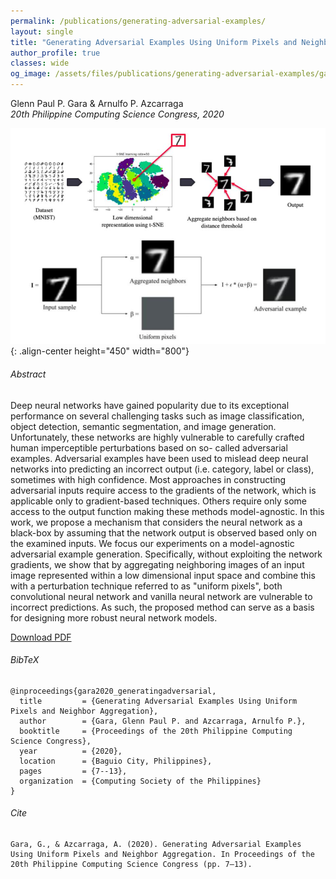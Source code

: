 ```yaml
---
permalink: /publications/generating-adversarial-examples/
layout: single
title: "Generating Adversarial Examples Using Uniform Pixels and Neighbor Aggregation"
author_profile: true
classes: wide
og_image: /assets/files/publications/generating-adversarial-examples/gara2020_generatingadversarial.jpg
---
```


Glenn Paul P. Gara & Arnulfo P. Azcarraga  
*20th Philippine Computing Science Congress, 2020*

![generating-adversarial-examples](/assets/files/publications/generating-adversarial-examples/gara2020_generatingadversarial.jpg){: .align-center height="450" width="800"}

###### Abstract
Deep neural networks have gained popularity due to its exceptional performance on several challenging tasks such as image classification, object detection, semantic segmentation, and image generation. Unfortunately, these networks are highly vulnerable to carefully crafted human imperceptible perturbations based on so- called adversarial examples. Adversarial examples have been used to mislead deep neural networks into predicting an incorrect output (i.e. category, label or class), sometimes with high confidence. Most approaches in constructing adversarial inputs require access to the gradients of the network, which is applicable only to gradient-based techniques. Others require only some access to the output function making these methods model-agnostic. In this work, we propose a mechanism that considers the neural network as a black-box by assuming that the network output is observed based only on the examined inputs. We focus our experiments on a model-agnostic adversarial example generation. Specifically, without exploiting the network gradients, we show that by aggregating neighboring images of an input image represented within a low dimensional input space and combine this with a perturbation technique referred to as "uniform pixels", both convolutional neural network and vanilla neural network are vulnerable to incorrect predictions. As such, the proposed method can serve as a basis for designing more robust neural network models.

<a href="/assets/files/publications/generating-adversarial-examples/gara2020_generatingadversarial.pdf" class="btn btn--info">Download PDF</a>

###### BibTeX
```
@inproceedings{gara2020_generatingadversarial,
  title         = {Generating Adversarial Examples Using Uniform Pixels and Neighbor Aggregation},
  author        = {Gara, Glenn Paul P. and Azcarraga, Arnulfo P.},
  booktitle     = {Proceedings of the 20th Philippine Computing Science Congress},
  year          = {2020},
  location      = {Baguio City, Philippines},
  pages         = {7--13},
  organization  = {Computing Society of the Philippines}
}
```

###### Cite
```
Gara, G., & Azcarraga, A. (2020). Generating Adversarial Examples Using Uniform Pixels and Neighbor Aggregation. In Proceedings of the 20th Philippine Computing Science Congress (pp. 7–13).
```
